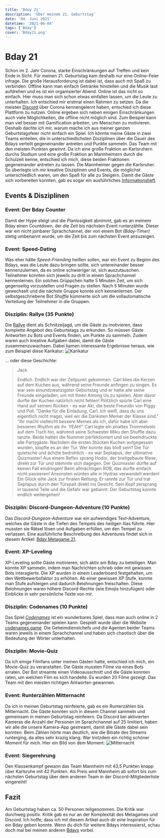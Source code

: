 ```yaml
---
title: 'Bday 21'
description: 'Über meinem 21. Geburtstag'
date: '04. Juni 2021'
datetime: '2021-06-04'
tags: ['Bday']
cover: 'Bday21.png'
---
```


# Bday 21

Schon im 2. Jahr Corona, starke Einschränkungen auf Treffen und kein Ende in Sicht. Für meinen 21. Geburtstag kam
deshalb nur eine Online-Feier infrage. Die große Herausforderung ist dabei ist, dass auch mit Spaß zu verbinden. Offline
kann man einfach Getränke hinstellen und die Musik laut aufdrehen und es ist ein organisierter Abend. Online ist das
nicht so einfach. Hier muss man sich schon etwas einfallen lassen, um die Leute zu unterhalten. Ich entschied mir
erstmal einen Rahmen zu setzen. Da die meisten [Discord](https://discord.com) über Corona kennengelernt haben, entschied
ich diese Plattform zu nutzen. Online ergeben sich neben einigen Einschränkungen auch viele Möglichkeiten, die offline
nicht möglich sind. Zum Beispiel kann man viel besser mit Gamification arbeiten, um Menschen zu motivieren. Deshalb
dachte ich mir, warum mache ich aus meiner ganzen Geburtstagsfeier nicht einfach ein Spiel. Ich könnte meine Gäste in
zwei Teams einteilen, die in unterschiedlichsten Disziplinen über die Dauer des Bdays verteilt gegeneinander antreten
und Punkte sammeln. Das Team mit den meisten Punkten gewinnt. Da ich eine große Fraktion an Karlsruhern durchs Studium
und eine große Fraktion an Mannheimern durch die Schulzeit kenne, entschied ich mich, diese beiden Fraktionen
gegeneinander antreten zu lassen. Die Mannheimer gegen die Karlsruher. So überlegte ich mir kreative Disziplinen und
Events, die möglichst unterschiedlich waren, um den Spaß für alle zu Steigern. Damit die Gäste sich vorbereiten konnten, gab es sogar ein ausführliches [Informationsheft](InfoBday21.pdf).

## Events & Disziplinen

### Event: Der Bday Counter

Damit der Hype steigt und die Planlosigkeit abnimmt, gab es an meinem Bday einen Countdown, der die Zeit bis nächsten
Event runterzählte. Dieser war ein nicht joinbarer Sprachchannel, der von einem Bot _(Bday-Timer)_ stetig umbenannt
wurde, um die Zeit bis zum nächsten Event anzuzeigen.

### Event: Speed-Dating

Was eher hätte _Speed-Friending_ heißen sollen, war ein Event zu Beginn des Bdays, was die Leute dazu bringen sollte,
sich untereinander besser kennenzulernen, da es online schwieriger ist, sich auszutauschen.
Teilnehmer konnten sich jeweils zu dritt in einem Sprachchannel kennenlernen. Ein solches Grüppchen hatte 5 Minuten
Zeit, um sich gegenseitig vorzustellen und Fragen zu stellen. Nach 5 Minuten wurde gewechselt und die nächste Gruppe
konnte sich kennenlernen. Der selbstgeschriebene Bot _Shuffle_ kümmerte sich um die vollautomatische Verteilung der
Teilnehmer in die Gruppen.

### Disziplin: Rallye (35 Punkte)

Die [Rallye](Rallye_2021.pdf) dient als Schnitzeljagd, um die Gäste zu motivieren, dass komplette Angebot des
Geburtstags zu erkunden. So müssen Gäste Antworten zu Bots und Events finden, um Punkte zu sammeln. Zudem waren auch
kreative Aufgaben dabei, damit die Gäste zusammenzuwachsen. Dabei kamen interessante Ergebnisse heraus, wie zum Beispiel diese Karikatur:
![Karikatur](Charikatur21.png)

... oder diese Geschichte:

> Jack
>
> Endlich. Endlich war der Zeitpunkt gekommen. Carl blies die Kerzen auf dem Kuchen aus, während seine Freunde anfingen
> zu singen. Es war sein einundzwanzigster Geburtstag und er hatte alle seine Freunde eingeladen, um mit ihnen Among Us zu
> spielen. Aber davor durfte der Kuchen natürlich nicht fehlen! Plötzlich spürte Carl eine Hand auf seinem Rücken - es war
> Aki, die beste Freundin von Piggy und Poll. "Danke für die Einladung, Carl. Ich weiß, dass du uns eigentlich nicht
> magst, weil wir die Danksten Memer der Klasse sind."
> "Ihr macht vielleicht bessere Memes als ich, dafür habe ich aber besseren Rhythm als ihr. YEAH!" Carl legte ein phattes
> Trommelsolo auf dem Tisch hin, während seine Schwester Miku den Shuffle dazu tanzte. Beide hatten die Nummer
> perfektioniert und sie beeindruckte alle Partygäste. Nachdem die ersten Stücken Kuchen aufgegessen wurden, klopfte es an
> der Tür. Wer konnte das bloß sein? Die Tür quietsche und ächzte bedrohlich - es war Septapus, der ultimative Quizmaster!
> Aus einem Reflex sprang Hodor, der breitgebaute Riese, direkt zur Tür und stemmte sich dagegen. Der Quizmaster durfte
> auf keinen Fall eindringen! Beim allmächtigen ROB, das durfte einfach nicht passieren! Ansonsten würden alle in Hydras
> verwandelt werden!
> Ein Glück eilte Jack zur finalen Rettung: Er rannte zur Tür und trat Septapus durch den Türspalt direkt ins Gesicht.
> Sein Kopf zersprang in tausend Teile und die Gefahr war gebannt. Der Geburtstag konnte endlich weitergehen!

### Disziplin: Discord-Dungeon-Adventure (10 Punkte)

Das _Discord-Dungeon-Adventure_ war ein aufwendiges Text-Adventure, welches die Gäste in die Tiefen des Tempels des heiligen Ilias führte. Hier mussten sie Rätsel lösen und Aufgaben erfüllen, um den Tempel zu verlassen. Eine ausführliche Beschreibung des Adventures findet sich in diesem Artikel: [Bday Metagame 21](/articles/bday21_meta).

### Event: XP-Leveling

XP-Leveling sollte Gäste motivieren, sich aktiv am Bday zu beteiligen. Man konnte XP sammeln, indem man Nachrichten
schrieb oder mit gewissen Bots interagierte. Die XP wurden in einem Leaderboard festgehalten, um den Wettbewerbsfaktor
zu erhöhen. Ab einer gewissen XP Stufe, konnte man Stufe aufsteigen und dadurch Belohnungen freischalten. Diese
Belohnungen waren höhere Discord-Rechte (wie Emojis hinzufügen) oder Einblicke in sehr persönliche Texte von mir.

### Disziplin: Codenames (10 Punkte)

Das Spiel [_Codenames_](https://de.wikipedia.org/wiki/Codenames) ist ein wunderbares Spiel, dass man auch online in 2 Teams gegeneinander spielen kann. Gespielt wurde über die Website [codenames.game](https://codenames.game/). Die Geheimdienstchefs und die Agenten beider Teams waren jeweils in einem Sprachchannel und haben sich chaotisch über die Bedeutung der Wörter unterhalten.

### Disziplin: Movie-Quiz

Da ich einige Filmfans unter meinen Gästen hatte, entschied ich mich, ein Movie-Quiz zu veranstalten. Die Gäste mussten Filme via eines Bots erraten. Der Bot streamte einen Videoausschnitt und die Gäste konnten raten, um welchen Film es sich handelte. Es wurden 20 Filme gezeigt. Das Team mit den meisten richtigen Antworten gewannen.

### Event: Runterzählen Mitternacht

Da ich in meinen Geburtstag reinfeierte, gab es ein Runterzählen bis Mitternacht. Die Gäste konnten sich in diesem Channel sammeln und gemeinsam in meinen Geburtstag reinfeiern. Da Discord bei aktivierten Kameras die Anzahl der Personen im Sprachchannel auf 25 limitiert, haben wir alle die unsere Kamera-App gestreamt, damit alle Gäste dabei sein konnten. Beim Zählen hörte man deutlich, wie die Bitrate des Streams runterging, da alles sehr krazig klang. War trotzdem ein richtig schöner Moment für mich. Hier ein Bild von dem Moment:
![Mitternacht](Midnight21.png)

### Event: Siegerehrung

Den Klassenkampf gewann das Team Mannheim mit 43,5 Punkten knapp über Karlsruhe mit 42 Punkten. Als Preis wird Mannheim ab sofort bis zum nächsten Geburtstag über dem anderen Team in der Discord-Mitgliederliste eingereiht!

## Fazit

Am Geburtstag haben ca. 50 Personen teilgenommen. Die Kritik war durchweg positiv. Kritik gab es nur an der Komplexität des Metagames und Discord.
Ich hoffe, dass ich mit diesem Artikel auch dir eine Inspiration für ein Bday geben konnte.
Wenn du dich für weitere Bdays interessierst, schau doch mal bei meinen anderen [Bdays](t/Bday) vorbei.
